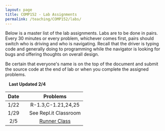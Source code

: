 ```yaml
---
layout: page
title: COMP152 - Lab Assignments
permalink: /teaching/COMP152/labs/
---
```


Below is a master list of the lab assignments. Labs are to be done in pairs. Every 30 minutes or every problem, whichever comes first, pairs should switch who is driving and who is navigating. Recall that the driver is typing code and generally doing to programming while the navigator is looking for bugs and offering thoughts on overall design.

Be certain that everyone's name is on the top of the document and submit the source code at the end of lab or when you complete the assigned problems.

&nbsp;&nbsp;&nbsp;**Last Updated 2/4**


| Date | | Problems |
|:----: | :----: | :----: |
|1/22  | | R-1.3,C-1.21,24,25 |
|1/29 | | See Repl.it Classroom |
|2/5 | | [Runner Class](/teaching/COMP152/labs/lab3) |
